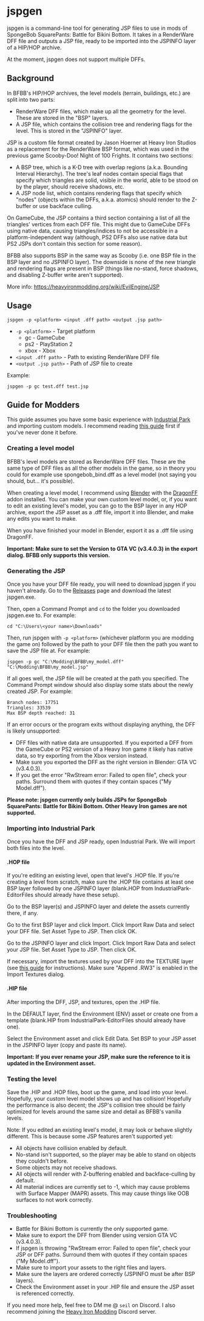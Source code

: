 # jspgen
jspgen is a command-line tool for generating JSP files to use in mods of SpongeBob SquarePants: Battle for Bikini Bottom. It takes in a RenderWare DFF file and outputs a JSP file, ready to be imported into the JSPINFO layer of a HIP/HOP archive.

At the moment, jspgen does not support multiple DFFs.

## Background
In BFBB's HIP/HOP archives, the level models (terrain, buildings, etc.) are split into two parts:
* RenderWare DFF files, which make up all the geometry for the level. These are stored in the "BSP" layers.
* A JSP file, which contains the collision tree and rendering flags for the level. This is stored in the "JSPINFO" layer.

JSP is a custom file format created by Jason Hoerner at Heavy Iron Studios as a replacement for the RenderWare BSP format, which was used in the previous game Scooby-Doo! Night of 100 Frights. It contains two sections:
* A BSP tree, which is a K-D tree with overlap regions (a.k.a. Bounding Interval Hierarchy). The tree's leaf nodes contain special flags that specify which triangles are solid, visible in the world, able to be stood on by the player, should receive shadows, etc.
* A JSP node list, which contains rendering flags that specify which "nodes" (objects within the DFFs, a.k.a. atomics) should render to the Z-buffer or use backface culling.

On GameCube, the JSP contains a third section containing a list of all the triangles' vertices from each DFF file. This might due to GameCube DFFs using native data, causing triangles/indices to not be accessible in a platform-independent way (although, PS2 DFFs also use native data but PS2 JSPs don't contain this section for some reason).

BFBB also supports BSP in the same way as Scooby (i.e. one BSP file in the BSP layer and no JSPINFO layer). The downside is none of the new triangle and rendering flags are present in BSP (things like no-stand, force shadows, and disabling Z-buffer write aren't supported).

More info: https://heavyironmodding.org/wiki/EvilEngine/JSP

## Usage
    jspgen -p <platform> <input .dff path> <output .jsp path>

* `-p <platform>` - Target platform
  * gc - GameCube
  * ps2 - PlayStation 2
  * xbox - Xbox
* `<input .dff path>` - Path to existing RenderWare DFF file
* `<output .jsp path>` - Path of JSP file to create

Example:

    jspgen -p gc test.dff test.jsp

## Guide for Modders
This guide assumes you have some basic experience with [Industrial Park](https://heavyironmodding.org/wiki/Industrial_Park_(level_editor)) and importing custom models. I recommend reading [this guide](https://heavyironmodding.org/wiki/Essentials_Series/Custom_Models) first if you've never done it before.

### Creating a level model

BFBB's level models are stored as RenderWare DFF files. These are the same type of DFF files as all the other models in the game, so in theory you could for example use spongebob_bind.dff as a level model (not saying you should, but... it's possible).

When creating a level model, I recommend using [Blender](https://www.blender.org/) with the [DragonFF](https://github.com/Parik27/DragonFF) addon installed. You can make your own custom level model, or, if you want to edit an existing level's model, you can go to the BSP layer in any HOP archive, export the JSP asset as a .dff file, import it into Blender, and make any edits you want to make.

When you have finished your model in Blender, export it as a .dff file using DragonFF.

**Important: Make sure to set the Version to GTA VC (v3.4.0.3) in the export dialog. BFBB only supports this version.**

### Generating the JSP

Once you have your DFF file ready, you will need to download jspgen if you haven't already. Go to the [Releases](https://github.com/seilweiss/jspgen/releases) page and download the latest jspgen.exe.

Then, open a Command Prompt and `cd` to the folder you downloaded jspgen.exe to. For example:

    cd "C:\Users\<your name>\Downloads"

Then, run jspgen with `-p <platform>` (whichever platform you are modding the game on) followed by the path to your DFF file then the path you want to save the JSP file at. For example:

    jspgen -p gc "C:\Modding\BFBB\my_model.dff" "C:\Modding\BFBB\my_model.jsp"

If all goes well, the JSP file will be created at the path you specified. The Command Prompt window should also display some stats about the newly created JSP. For example:

    Branch nodes: 17751
    Triangles: 33539
    Max BSP depth reached: 31

If an error occurs or the program exits without displaying anything, the DFF is likely unsupported:
* DFF files with native data are unsupported. If you exported a DFF from the GameCube or PS2 version of a Heavy Iron game it likely has native data, so try exporting from the Xbox version instead.
* Make sure you exported the DFF as the right version in Blender: GTA VC (v3.4.0.3).
* If you get the error "RwStream error: Failed to open file", check your paths. Surround them with quotes if they contain spaces ("My Model.dff").

**Please note: jspgen currently only builds JSPs for SpongeBob SquarePants: Battle for Bikini Bottom. Other Heavy Iron games are not supported.**

### Importing into Industrial Park

Once you have the DFF and JSP ready, open Industrial Park. We will import both files into the level.

#### .HOP file
If you're editing an existing level, open that level's .HOP file. If you're creating a level from scratch, make sure the .HOP file contains at least one BSP layer followed by one JSPINFO layer (blank.HOP from IndustrialPark-EditorFiles should already have these setup).

Go to the BSP layer(s) and JSPINFO layer and delete the assets currently there, if any.

Go to the first BSP layer and click Import. Click Import Raw Data and select your DFF file. Set Asset Type to JSP. Then click OK.

Go to the JSPINFO layer and click Import. Click Import Raw Data and select your JSP file. Set Asset Type to JSP. Then click OK.

If necessary, import the textures used by your DFF into the TEXTURE layer (see [this guide](https://heavyironmodding.org/wiki/Essentials_Series/Custom_Models#Import_Textures) for instructions). Make sure "Append .RW3" is enabled in the Import Textures dialog.

#### .HIP file
After importing the DFF, JSP, and textures, open the .HIP file.

In the DEFAULT layer, find the Environment (ENV) asset or create one from a template (blank.HIP from IndustrialPark-EditorFiles should already have one).

Select the Environment asset and click Edit Data. Set BSP to your JSP asset in the JSPINFO layer (copy and paste its name).

**Important: If you ever rename your JSP, make sure the reference to it is updated in the Environment asset.**

### Testing the level

Save the .HIP and .HOP files, boot up the game, and load into your level. Hopefully, your custom level model shows up and has collision! Hopefully the performance is also decent; the JSP's collision tree should be fairly optimized for levels around the same size and detail as BFBB's vanilla levels.

Note: If you edited an existing level's model, it may look or behave slightly different. This is because some JSP features aren't supported yet:
* All objects have collision enabled by default.
* No-stand isn't supported, so the player may be able to stand on objects they couldn't before.
* Some objects may not receive shadows.
* All objects will render with Z-buffering enabled and backface-culling by default.
* All material indices are currently set to -1, which may cause problems with Surface Mapper (MAPR) assets. This may cause things like OOB surfaces to not work correctly.

### Troubleshooting
* Battle for Bikini Bottom is currently the only supported game.
* Make sure to export the DFF from Blender using version GTA VC (v3.4.0.3).
* If jspgen is throwing "RwStream error: Failed to open file", check your JSP or DFF paths. Surround them with quotes if they contain spaces ("My Model.dff").
* Make sure to import your assets to the right files and layers.
* Make sure the layers are ordered correctly (JSPINFO must be after BSP layers).
* Check the Environment asset in your .HIP file and ensure the JSP asset is referenced correctly.

If you need more help, feel free to DM me @ `seil` on Discord. I also recommend joining the [Heavy Iron Modding](https://discord.gg/9eAE6UB) Discord server.